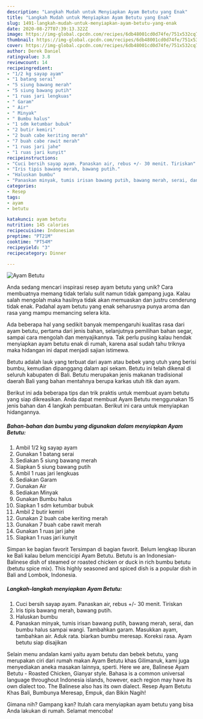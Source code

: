 ```yaml
---
description: "Langkah Mudah untuk Menyiapkan Ayam Betutu yang Enak"
title: "Langkah Mudah untuk Menyiapkan Ayam Betutu yang Enak"
slug: 1491-langkah-mudah-untuk-menyiapkan-ayam-betutu-yang-enak
date: 2020-08-27T07:39:13.322Z
image: https://img-global.cpcdn.com/recipes/6db48001cd0d74fe/751x532cq70/ayam-betutu-foto-resep-utama.jpg
thumbnail: https://img-global.cpcdn.com/recipes/6db48001cd0d74fe/751x532cq70/ayam-betutu-foto-resep-utama.jpg
cover: https://img-global.cpcdn.com/recipes/6db48001cd0d74fe/751x532cq70/ayam-betutu-foto-resep-utama.jpg
author: Derek Daniel
ratingvalue: 3.8
reviewcount: 14
recipeingredient:
- "1/2 kg sayap ayam"
- "1 batang serai"
- "5 siung bawang merah"
- "5 siung bawang putih"
- "1 ruas jari lengkuas"
- " Garam"
- " Air"
- " Minyak"
- " Bumbu halus"
- "1 sdm ketumbar bubuk"
- "2 butir kemiri"
- "2 buah cabe keriting merah"
- "7 buah cabe rawit merah"
- "1 ruas jari jahe"
- "1 ruas jari kunyit"
recipeinstructions:
- "Cuci bersih sayap ayam. Panaskan air, rebus +/- 30 menit. Tiriskan"
- "Iris tipis bawang merah, bawang putih."
- "Haluskan bumbu"
- "Panaskan minyak, tumis irisan bawang putih, bawang merah, serai, dan bumbu halus sampai wangi. Tambahkan garam. Masukkan ayam, tambahkan air. Aduk rata. biarkan bumbu meresap. Koreksi rasa. Ayam betutu siap disajikan"
categories:
- Resep
tags:
- ayam
- betutu

katakunci: ayam betutu 
nutrition: 145 calories
recipecuisine: Indonesian
preptime: "PT21M"
cooktime: "PT54M"
recipeyield: "3"
recipecategory: Dinner

---
```



![Ayam Betutu](https://img-global.cpcdn.com/recipes/6db48001cd0d74fe/751x532cq70/ayam-betutu-foto-resep-utama.jpg)

Anda sedang mencari inspirasi resep ayam betutu yang unik? Cara membuatnya memang tidak terlalu sulit namun tidak gampang juga. Kalau salah mengolah maka hasilnya tidak akan memuaskan dan justru cenderung tidak enak. Padahal ayam betutu yang enak seharusnya punya aroma dan rasa yang mampu memancing selera kita.

Ada beberapa hal yang sedikit banyak mempengaruhi kualitas rasa dari ayam betutu, pertama dari jenis bahan, selanjutnya pemilihan bahan segar, sampai cara mengolah dan menyajikannya. Tak perlu pusing kalau hendak menyiapkan ayam betutu enak di rumah, karena asal sudah tahu triknya maka hidangan ini dapat menjadi sajian istimewa.

Betutu adalah lauk yang terbuat dari ayam atau bebek yang utuh yang berisi bumbu, kemudian dipanggang dalam api sekam. Betutu ini telah dikenal di seluruh kabupaten di Bali. Betutu merupakan jenis makanan tradisional daerah Bali yang bahan mentahnya berupa karkas utuh itik dan ayam.


Berikut ini ada beberapa tips dan trik praktis untuk membuat ayam betutu yang siap dikreasikan. Anda dapat membuat Ayam Betutu menggunakan 15 jenis bahan dan 4 langkah pembuatan. Berikut ini cara untuk menyiapkan hidangannya.

<!--inarticleads1-->

##### Bahan-bahan dan bumbu yang digunakan dalam menyiapkan Ayam Betutu:

1. Ambil 1/2 kg sayap ayam
1. Gunakan 1 batang serai
1. Sediakan 5 siung bawang merah
1. Siapkan 5 siung bawang putih
1. Ambil 1 ruas jari lengkuas
1. Sediakan  Garam
1. Gunakan  Air
1. Sediakan  Minyak
1. Gunakan  Bumbu halus
1. Siapkan 1 sdm ketumbar bubuk
1. Ambil 2 butir kemiri
1. Gunakan 2 buah cabe keriting merah
1. Gunakan 7 buah cabe rawit merah
1. Gunakan 1 ruas jari jahe
1. Siapkan 1 ruas jari kunyit


Simpan ke bagian favorit Tersimpan di bagian favorit. Belum lengkap liburan ke Bali kalau belum mencicipi Ayam Betutu. Betutu is an Indonesian-Balinese dish of steamed or roasted chicken or duck in rich bumbu betutu (betutu spice mix). This highly seasoned and spiced dish is a popular dish in Bali and Lombok, Indonesia. 

<!--inarticleads2-->

##### Langkah-langkah menyiapkan Ayam Betutu:

1. Cuci bersih sayap ayam. Panaskan air, rebus +/- 30 menit. Tiriskan
1. Iris tipis bawang merah, bawang putih.
1. Haluskan bumbu
1. Panaskan minyak, tumis irisan bawang putih, bawang merah, serai, dan bumbu halus sampai wangi. Tambahkan garam. Masukkan ayam, tambahkan air. Aduk rata. biarkan bumbu meresap. Koreksi rasa. Ayam betutu siap disajikan


Selain menu andalan kami yaitu ayam betutu dan bebek betutu, yang merupakan ciri dari rumah makan Ayam Betutu khas Gilimanuk, kami juga menyediakan aneka masakan lainnya, sperti. Here we are, Balinese Ayam Betutu - Roasted Chicken, Gianyar style. Bahasa is a common universal language throughout Indonesia islands, however, each region may have its own dialect too. The Balinese also has its own dialect. Resep Ayam Betutu Khas Bali, Bumbunya Meresap, Empuk, dan Bikin Nagih! 

Gimana nih? Gampang kan? Itulah cara menyiapkan ayam betutu yang bisa Anda lakukan di rumah. Selamat mencoba!
